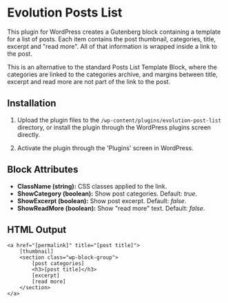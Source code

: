 # Evolution Posts List

This plugin for WordPress creates a Gutenberg block containing a template for a list of posts. Each item contains the post thumbnail, categories, title, excerpt and "read more". All of that information is wrapped inside a link to the post.

This is an alternative to the standard Posts List Template Block, where the categories are linked to the categories archive, and margins between title, excerpt and read more are not part of the link to the post.


## Installation

1. Upload the plugin files to the `/wp-content/plugins/evolution-post-list` directory, or install the plugin through the WordPress plugins screen directly.

2. Activate the plugin through the 'Plugins' screen in WordPress.


## Block Attributes

- **ClassName (string):** CSS classes applied to the link.
- **ShowCategory (boolean):** Show post categories. Default: *true*.
- **ShowExcerpt (boolean):** Show post excerpt. Default: *false*.
- **ShowReadMore (boolean):** Show "read more" text. Default: *false*.


## HTML Output
```
<a href="[permalink]" title="[post title]">
    [thumbnail]
    <section class="wp-block-group">
    	[post categories]
        <h3>[post title]</h3>
        [excerpt]
        [read more]
    </section>
</a>
```
